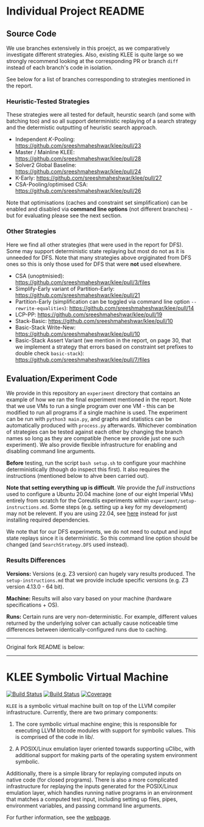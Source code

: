 # Individual Project README

## Source Code

We use branches extensively in this proejct, as we comparatively investigate different strategies. Also, existing KLEE is quite large so we strongly recommend looking at the corresponding PR or branch `diff` instead of each branch's code in isolation.

See below for a list of branches corresponding to strategies mentioned in the report.

### Heuristic-Tested Strategies

These strategies were all tested for default, heurstic search (and some with batching too) and so all support deterministic replaying of a search strategy and the determistic outputting of heuristic search approach.

- Independent $K$-Pooling: https://github.com/sreeshmaheshwar/klee/pull/23
- Master / Mainline KLEE: https://github.com/sreeshmaheshwar/klee/pull/28
- Solver2 Global Baseline: https://github.com/sreeshmaheshwar/klee/pull/24
- K-Early: https://github.com/sreeshmaheshwar/klee/pull/27
- CSA-Pooling/optimised CSA: https://github.com/sreeshmaheshwar/klee/pull/26 

Note that optimisations (caches and constraint set simplification) can be enabled and disabled via **command line options** (not different branches) - but for evaluating please see the next section.

### Other Strategies

Here we find all other strategies (that were used in the report for DFS). Some may support deterministic state replaying but most do not as it is unneeded for DFS. Note that many strategies above orgiginated from DFS ones so this is only those used for DFS that were **not** used elsewhere.

- CSA (unoptmisied): https://github.com/sreeshmaheshwar/klee/pull/3/files
- Simplify-Early variant of Partition-Early: https://github.com/sreeshmaheshwar/klee/pull/21
- Partition-Early (simplification can be toggled via command line option `--rewrite-equalities`): https://github.com/sreeshmaheshwar/klee/pull/14
- LCP-PP: https://github.com/sreeshmaheshwar/klee/pull/19
- Stack-Basic: https://github.com/sreeshmaheshwar/klee/pull/10
- Basic-Stack Write-New: https://github.com/sreeshmaheshwar/klee/pull/10
- Basic-Stack Assert Variant (we mention in the report, on page 30, that we implement a strategy that errors based on constraint set prefixes to double check `basic-stack`): https://github.com/sreeshmaheshwar/klee/pull/7/files 

## Evaluation/Experiment Code

We provide in this repository an `experiment` directory that contains an example of how we ran the final experiment mentioned in the report. Note that we use VMs to run a single program over one VM - this can be modified to run all programs if a single machine is used. The experiment can be run with `python3 main.py`, and graphs and statistics can be automatically produced with `process.py` afterwards. Whichever combination of strategies can be tested against each other by changing the branch names so long as they are compatible (hence we provide just one such experiment). We also provide flexible infrastructure for enabling and disabling command line arguments.

**Before** testing, run the script `bash setup.sh` to configure your machhine deterministically (though do inspect this first). It also requires the instructions (mentioned below to ahve been carried out).

**Note that setting everything up is difficult**. We provide the *full instructions* used to configure a Ubuntu 20.04 machine (one of our eight Imperial VMs) entirely from scratch for the Coreutils experiments within `experiment/setup-instructions.md`. Some steps (e.g. setting up a key for my development) may not be relevent. If you are using 22.04, see [here](https://klee-se.org/docs/coreutils-experiments/) instead for just installing required dependencies.

We note that for our DFS experiments, we do not need to output and input state replays since it is deterministic. So this command line option should be changed (and `SearchStrategy.DFS` used instead).

### Results Differences

**Versions:** Versions (e.g. Z3 version) can hugely vary results produced. The `setup-instructions.md` that we provide include specific versions (e.g. Z3 version 4.13.0 - 64 bit).

**Machine:** Results will also vary based on your machine (hardware specifications + OS).

**Runs:** Certain runs are very non-deterministic. For example, different values returned by the underlying solver can actually cause noticeable time differences between identically-configured runs due to caching.

---

Original fork README is below:

---

KLEE Symbolic Virtual Machine
=============================

[![Build Status](https://github.com/klee/klee/workflows/CI/badge.svg)](https://github.com/klee/klee/actions?query=workflow%3ACI)
[![Build Status](https://api.cirrus-ci.com/github/klee/klee.svg)](https://cirrus-ci.com/github/klee/klee)
[![Coverage](https://codecov.io/gh/klee/klee/branch/master/graph/badge.svg)](https://codecov.io/gh/klee/klee)

`KLEE` is a symbolic virtual machine built on top of the LLVM compiler
infrastructure. Currently, there are two primary components:

  1. The core symbolic virtual machine engine; this is responsible for
     executing LLVM bitcode modules with support for symbolic
     values. This is comprised of the code in lib/.

  2. A POSIX/Linux emulation layer oriented towards supporting uClibc,
     with additional support for making parts of the operating system
     environment symbolic.

Additionally, there is a simple library for replaying computed inputs
on native code (for closed programs). There is also a more complicated
infrastructure for replaying the inputs generated for the POSIX/Linux
emulation layer, which handles running native programs in an
environment that matches a computed test input, including setting up
files, pipes, environment variables, and passing command line
arguments.

For further information, see the [webpage](http://klee.github.io/).
